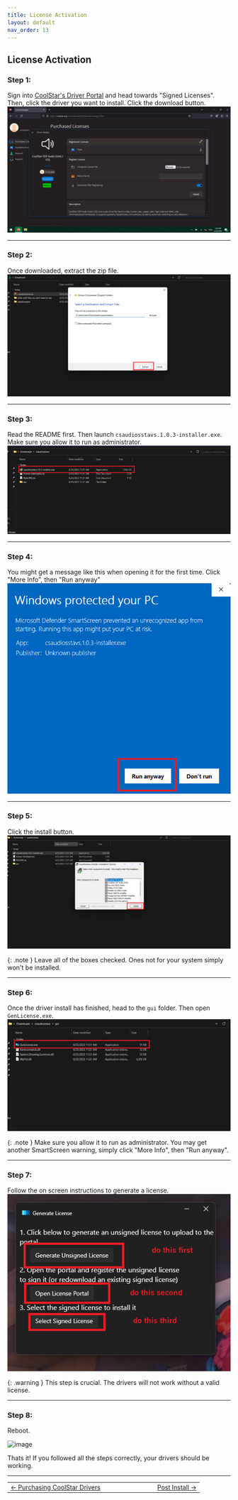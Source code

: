 ```yaml
---
title: License Activation
layout: default
nav_order: 13
---
```


## License Activation


### Step 1: 
Sign into [CoolStar's Driver Portal](https://coolstar.org/chromebook/driverlicense/login.html) and head towards "Signed Licenses". Then, click the driver you want to install. Click the download button. 
<img src="https://raw.githubusercontent.com/chrultrabook/docs/main/docs/csdriver/driveractivation/step0.png">

------

### Step 2: 
Once downloaded, extract the zip file.
<img src="https://raw.githubusercontent.com/chrultrabook/docs/main/docs/csdriver/driveractivation/step1.png">

------

### Step 3: 
Read the README first. Then launch `csaudiosstavs.1.0.3-installer.exe`. Make sure you allow it to run as administrator.
<img src="https://raw.githubusercontent.com/chrultrabook/docs/main/docs/csdriver/driveractivation/step2.png">

------

### Step 4:
You might get a message like this when opening it for the first time. Click "More Info", then "Run anyway"  
<img src="https://raw.githubusercontent.com/chrultrabook/docs/main/docs/csdriver/driveractivation/step3.png">

------

### Step 5: 
Click the install button. 
<img src="https://raw.githubusercontent.com/chrultrabook/docs/main/docs/csdriver/driveractivation/step4.png">

{: .note }
Leave all of the boxes checked. Ones not for your system simply won't be installed.

------

### Step 6: 
Once the driver install has finished, head to the `gui` folder. Then open `GenLicense.exe`.
<img src="https://raw.githubusercontent.com/chrultrabook/docs/main/docs/csdriver/driveractivation/step5.png">

{: .note }
Make sure you allow it to run as administrator. You may get another SmartScreen warning, simply click "More Info", then "Run anyway".

------

### Step 7:
Follow the on screen instructions to generate a license.
<img src="https://raw.githubusercontent.com/chrultrabook/docs/main/docs/csdriver/driveractivation/step6.png">

{: .warning }
This step is crucial. The drivers will not work without a valid license.

------

### Step 8:
Reboot.

![image](https://github.com/chrultrabook/docs/assets/77316348/7202cae6-ac59-493b-b488-880ff313dd8b)

Thats it! If you followed all the steps correctly, your drivers should be working.

------

<table>
<tr>
<td width="50%" style="text-align: left">
<a href="csdriver.html">← Purchasing CoolStar Drivers</a> 
</td>
<td width="50%" style="text-align: right">
<a href="post-install.html">Post Install →</a> 
</td>
</tr>
</table>
